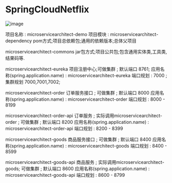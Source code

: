 # SpringCloudNetflix

![image](https://user-images.githubusercontent.com/6505469/169628610-386b8d2a-d08d-4954-89c0-947a4a6f02a7.png)


项目名称 : microservicearchitect-demo
项目模块 :
microservicearchitect-dependency
pom方式;项目总依赖包;通用的依赖版本;总体父项目

microservicearchitect-commons
jar包方式;项目公共包;包含通用实体类,工具类,结果码等.

microservicearchitect-eureka
项目注册中心;可做集群 ; 默认端口 8761;
应用名称(spring.application.name) : microservicearchitect-eureka
端口规划 : 7000 ; 集群规划 7000,7001,7002;

microservicearchitect-order
订单服务接口 ; 可做集群 ; 默认端口 8000
应用名称(spring.application.name) : microservicearchitect-order
端口规划 : 8000 - 8199

microservicearchitect-order-api
订单服务 ; 实际调用microservicearchitect-order ; 可做集群 ; 默认端口 8200
应用名称(spring.application.name) : microservicearchitect-order-api
端口规划 : 8200 - 8399

microservicearchitect-goods
商品服务接口 ; 可做集群 ; 默认端口 8400
应用名称(spring.application.name) : microservicearchitect-goods
端口规划 : 8400 - 8599

microservicearchitect-goods-api
商品服务 ; 实际调用microservicearchitect-goods; 可做集群 ; 默认端口 8600
应用名称(spring.application.name) : microservicearchitect-goods-api
端口规划 : 8600 - 8799
